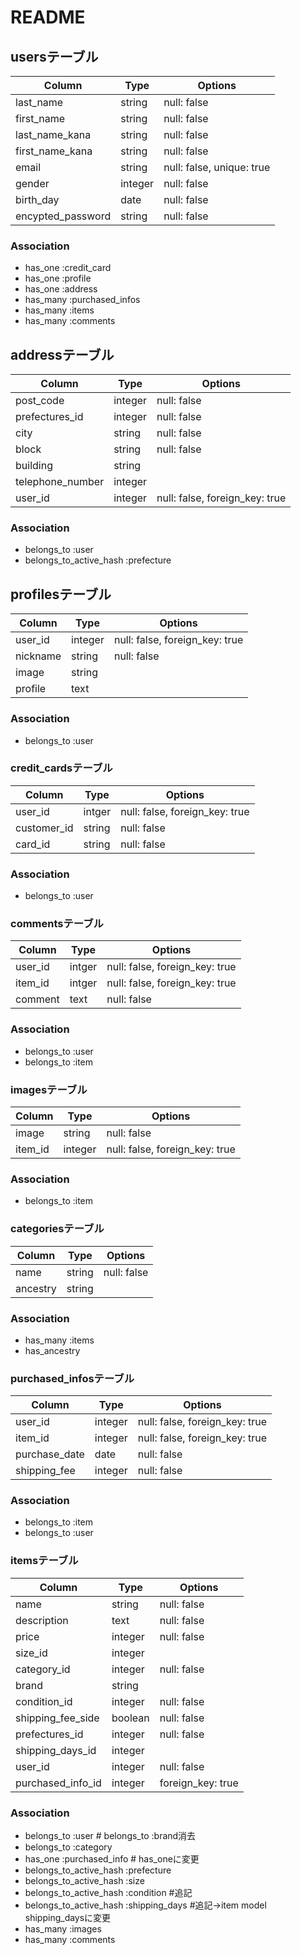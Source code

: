 # README


## usersテーブル
|Column            |Type    |Options                          |
|------------------|--------|---------------------------------|
|last_name         |string  |null: false                      |
|first_name        |string  |null: false                      |
|last_name_kana    |string  |null: false                      |
|first_name_kana   |string  |null: false                      |
|email             |string  |null: false, unique: true        |
|gender            |integer |null: false                      |
|birth_day         |date    |null: false                      |
|encypted_password |string  |null: false                      |

### Association
- has_one :credit_card
- has_one :profile
- has_one :address
- has_many :purchased_infos
- has_many :items
- has_many :comments
  


## addressテーブル
|Column          |Type    |Options                            |
|----------------|--------|-----------------------------------|
|post_code       |integer |null: false                        |
|prefectures_id  |integer |null: false                        |@
|city            |string  |null: false                        |
|block           |string  |null: false                        |
|building        |string  |                                   |
|telephone_number|integer |                                   |
|user_id         |integer |null: false, foreign_key: true     |# referenceに変更

### Association
- belongs_to :user
- belongs_to_active_hash :prefecture
  


## profilesテーブル
|Column        |Type     |Options                            |
|--------------|---------|-----------------------------------|
|user_id       |integer  |null: false, foreign_key: true     |# referenceに変更
|nickname      |string   |null: false                        |
|image         |string   |                                   |
|profile       |text     |                                   |

### Association
- belongs_to :user



### credit_cardsテーブル
|Column       |Type  |Options                       |
|-------------|------|------------------------------|
|user_id      |intger|null: false, foreign_key: true|# referenceに変更
|customer_id  |string|null: false                   |
|card_id      |string|null: false                   |

### Association
- belongs_to :user



### commentsテーブル
|Column|Type|Options|
|-------|------|------------------------------|
|user_id|intger|null: false, foreign_key: true|# referenceに変更
|item_id|intger|null: false, foreign_key: true|# referenceに変更 # foreign_key追加
|comment|text  |null: false                   |

### Association
- belongs_to :user
- belongs_to :item



### imagesテーブル
|Column |Type   |Options                        |
|-------|-------|-------------------------------|
|image  |string |null: false                    |
|item_id|integer|null: false, foreign_key: true |# reference ok

### Association
- belongs_to :item



### categoriesテーブル
|Column  |Type  |Options    |
|--------|------|-----------|
|name    |string|null: false|
|ancestry|string|           |

### Association
- has_many :items
- has_ancestry



### purchased_infosテーブル
|Column       |Type      |Options                       |
|-------------|----------|------------------------------|
|user_id      |integer   |null: false, foreign_key: true|# reference ok
|item_id      |integer   |null: false, foreign_key: true|# reference ok
|purchase_date|date      |null: false                   |
|shipping_fee |integer   |null: false                   |#追記

### Association
- belongs_to :item
- belongs_to :user



### itemsテーブル
|Column           |Type     |Options                       |
|-----------------|---------|------------------------------|
|name             |string   |null: false                   |
|description      |text     |null: false                   |
|price            |integer  |null: false                   |
|size_id          |integer  |                              |@
|category_id      |integer  |null: false                   |
|brand            |string   |                              |#変更
|condition_id     |integer  |null: false                   |#変更 @
|shipping_fee_side|boolean  |null: false                   |
|prefectures_id   |integer  |null: false                   |@
|shipping_days_id |integer  |                              |@
|user_id          |integer  |null: false                   |# reference追加
|purchased_info_id|integer  |             foreign_key: true|#追記、# reference 追加

### Association  
- belongs_to :user                       # belongs_to :brand消去
- belongs_to :category
- has_one :purchased_info             # has_oneに変更
- belongs_to_active_hash :prefecture
- belongs_to_active_hash :size
- belongs_to_active_hash :condition    #追記
- belongs_to_active_hash :shipping_days    #追記→item model shipping_daysに変更
- has_many :images
- has_many :comments

